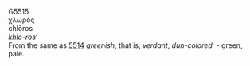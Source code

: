 <body>
  <p>G5515<br>  χλωρός  <br> chlōros  <br><i>khlo-ros‘ </i><br>From the same as <a href="g5514.htm">5514</a>  <i>greenish</i>, that is, <i>verdant</i>, <i>dun-colored:</i> - green, pale.<br></p>
 </body>